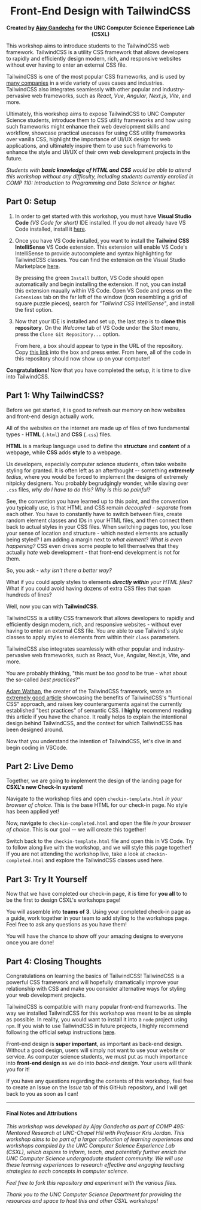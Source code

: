 <h1 align="center">Front-End Design with TailwindCSS</h1>

<p align="center"><b>Created by <a href="https://github.com/ajaygandecha">Ajay Gandecha</a> for the UNC Computer Science Experience Lab (CSXL)</b></p>

This workshop aims to introduce students to the TailwindCSS web framework. TailwindCSS is a utility CSS framework that allows developers to rapidly and efficiently design modern, rich, and responsive websites without ever having to enter an external CSS file. 

TailwindCSS is one of the most popular CSS frameworks, and is used by [many companies](https://tailwindcss.com/showcase) in a wide variety of uses cases and industries. TailwindCSS also integrates seamlessly with other popular and industry-pervasive web frameworks, such as *React*, *Vue*, *Angular*, *Next.js*, *Vite*, and more.

Ultimately, this workshop aims to expose TailwindCSS to UNC Computer Science students, introduce them to CSS utility frameworks and how using such frameworks might enhance their web development skills and workflow, showcase practical usecases for using CSS utility frameworks over vanilla CSS, highlight the importance of UI/UX design for web applications, and ultimately inspire them to use such frameworks to enhance the style and UI/UX of their own web development projects in the future.

*Students with **basic knowledge of HTML and CSS** would be able to attend this workshop without any difficulty, including students currently enrolled in *COMP 110: Introduction to Programming and Data Science* or higher.*

## Part 0: Setup

1. In order to get started with this workshop, you must have **Visual Studio Code** *(VS Code for short)* IDE installed. If you do not already have VS Code installed, install it [here](https://code.visualstudio.com).

2. Once you have VS Code installed, you want to install the **Tailwind CSS IntelliSense** VS Code extension. This extension will enable VS Code's IntelliSense to provide autocomplete and syntax highlighting for TailwindCSS classes. You can find the extension on the Visual Studio Marketplace [here](https://marketplace.visualstudio.com/items?itemName=bradlc.vscode-tailwindcss). 

    By pressing the green `Install` button, VS Code should open automatically and begin installing the extension. If not, you can install this extension maually within VS Code. Open VS Code and press on the `Extensions` tab on the far left of the window (icon resembling a grid of square puzzle pieces), search for *"Tailwind CSS IntelliSense"*, and install the first option.
    
3. Now that your IDE is installed and set up, the last step is to **clone this repository**. On the *Welcome* tab of VS Code under the *Start* menu, press the `Clone Git Repository...` option.

    From here, a box should appear to type in the URL of the repository. Copy [this link](https://github.com/ajaygandecha/tailwindcss-workshop) into the box and press enter. From here, all of the code in this repository should now show up on your computer!
    
**Congratulations!** Now that you have completed the setup, it is time to dive into TailwindCSS.

## Part 1: Why TailwindCSS?

Before we get started, it is good to refresh our memory on how websites and front-end design actually work.

All of the websites on the internet are made up of files of two fundamental types - **HTML** (`.html`) and **CSS** (`.css`) files.

**HTML** is a markup language used to define the **structure** and **content** of a webpage, while **CSS** adds **style** to a webpage.

Us developers, especially computer science students, often take website styling for granted. It is often left as an afterthought -- something ***extremely** tedius*, where you would be forced to implement the designs of extremely nitpicky designers. You probably begrudgingly wonder, while slaving over `.css` files, *why do I have to do this? Why is this so painful?*

See, the convention you have learned up to this point, and the convention you typically use, is that HTML and CSS remain *decoupled* - *separate* from each other. You have to constantly have to switch between files, create random element classes and IDs in your HTML files, and then connect them back to actual styles in your CSS files. When switching pages too, you lose your sense of location and structure - which nested elements are actually being styled? I am adding a margin next to *what element*? *What is even happening?* CSS even drives some people to tell themselves that they actually *hate* web development - that front-end development is not for them.

So, you ask - *why isn't there a better way?*

What if you could apply styles to elements ***directly within** your HTML files?* What if you could avoid having dozens of extra CSS files that span hundreds of lines?

Well, now you can with **TailwindCSS**.

TailwindCSS is a utility CSS framework that allows developers to rapidly and efficiently design modern, rich, and responsive websites - without ever having to enter an external CSS file. You are able to use Tailwind's style classes to apply styles to elements from within their `class` parameters.

TailwindCSS also integrates seamlessly with other popular and industry-pervasive web frameworks, such as React, Vue, Angular, Next.js, Vite, and more.

You are probably thinking, "this must be *too good* to be true - what about the so-called *best practices*?"

[Adam Wathan](https://github.com/adamwathan), the creater of the TailwindCSS framework, wrote an [extremely good article](https://adamwathan.me/css-utility-classes-and-separation-of-concerns/) showcasing the benefits of TailwindCSS's "funtional CSS" approach, and raises key counterarguments against the currently established "best practices" of semantic CSS. I **highly** recommend reading this article if you have the chance. It really helps to explain the intentional design behind TailwindCSS, and the context for which TailwindCSS has been designed around.

Now that you understand the intention of TailwindCSS, let's dive in and begin coding in VSCode.

## Part 2: Live Demo

Together, we are going to implement the design of the landing page for **CSXL's new Check-In system!**

Navigate to the workshop files and open `checkin-template.html` *in your browser of choice*. This is the base HTML for our check-in page. No style has been applied yet!

Now, navigate to `checkin-completed.html` and open the file *in your browser of choice*. This is our goal -- we will create this together!

Switch back to the `checkin-template.html` file and open this in VS Code. Try to follow along live with the workshop, and we will style this page together! If you are not attending the workshop live, take a look at `checkin-completed.html` and explore the TailwindCSS classes used here.

## Part 3: Try It Yourself

Now that we have completed our check-in page, it is time for **you all** to to be the first to design CSXL's workshops page!

You will assemble into **teams of 3**. Using your completed check-in page as a guide, work together in your team to add styling to the workshops page. Feel free to ask any questions as you have them! 

You will have the chance to show off your amazing designs to everyone once you are done!

## Part 4: Closing Thoughts

Congratulations on learning the basics of TailwindCSS! TailwindCSS is a powerful CSS framework and will hopefully dramatically improve your relationship with CSS and make you consider alternative ways for styling your web development projects.

TailwindCSS is compatible with many popular front-end frameworks. The way we installed TailwindCSS for this workshop was meant to be as simple as possible. In reality, you would want to install it into a `node` project using `npm`. If you wish to use TailwindCSS in future projects, I highly recommend following the official setup instructions [here](https://tailwindcss.com/docs/installation).

Front-end design is **super important**, as important as back-end design. Without a good design, users will simply not want to use your website or service. As computer science students, we must put as much importance into **front-end design** as we do into *back-end design*. Your users will thank you for it!

If you have any questions regarding the contents of this workshop, feel free to create an Issue on the *Issue* tab of this GitHub repository, and I will get back to you as soon as I can!

--------

#### Final Notes and Attributions

*This workshop was developed by Ajay Gandecha as part of COMP 495: Mentored Research at UNC-Chapel Hill with Professor Kris Jordan. This workshop aims to be part of a larger collection of learning experiences and workshops compiled by the UNC Computer Science Experience Lab (CSXL), which aspires to inform, teach, and potentially further enrich the UNC Computer Science undergraduate student community. We will use these learning experiences to research effective and engaging teaching strategies to each concepts in computer science.*

*Feel free to fork this repository and experiment with the various files.*

*Thank you to the UNC Computer Science Department for providing the resources and space to host this and other CSXL workshops!*
